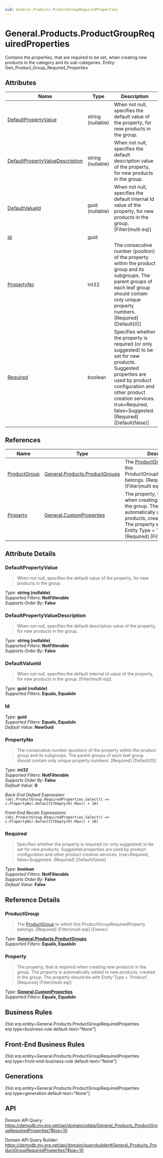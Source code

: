 ```yaml
---
uid: General.Products.ProductGroupRequiredProperties
---
```

# General.Products.ProductGroupRequiredProperties

Contains the properties, that are required to be set, when creating new products in the category and its sub-categories. Entity: Gen_Product_Group_Required_Properties

## Attributes

| Name | Type | Description |
| ---- | ---- | --- |
| [DefaultPropertyValue](General.Products.ProductGroupRequiredProperties.md#defaultpropertyvalue) | string (nullable) | When not null, specifies the default value of the property, for new products in the group. 
| [DefaultPropertyValueDescription](General.Products.ProductGroupRequiredProperties.md#defaultpropertyvaluedescription) | string (nullable) | When not null, specifies the default description value of the property, for new products in the group. 
| [DefaultValueId](General.Products.ProductGroupRequiredProperties.md#defaultvalueid) | guid (nullable) | When not null, specifies the default internal Id value of the property, for new products in the group. [Filter(multi eq)] 
| [Id](General.Products.ProductGroupRequiredProperties.md#id) | guid |  
| [PropertyNo](General.Products.ProductGroupRequiredProperties.md#propertyno) | int32 | The consecutive number (position) of the property within the product group and its subgroups. The parent groups of each leaf group should contain only unique property numbers. [Required] [Default(0)] 
| [Required](General.Products.ProductGroupRequiredProperties.md#required) | boolean | Specifies whether the property is required (or only suggested) to be set for new products. Suggested properties are used by product configuration and other product creation services. true=Required, false=Suggested. [Required] [Default(false)] 

## References

| Name | Type | Description |
| ---- | ---- | --- |
| [ProductGroup](General.Products.ProductGroupRequiredProperties.md#productgroup) | [General.Products.ProductGroups](General.Products.ProductGroups.md) | The [ProductGroup](General.Products.ProductGroupRequiredProperties.md#productgroup) to which this ProductGroupRequiredProperty belongs. [Required] [Filter(multi eq)] [Owner] |
| [Property](General.Products.ProductGroupRequiredProperties.md#property) | [General.CustomProperties](General.CustomProperties.md) | The property, that is required when creating new products in the group. The property is automatically added to new products, created in the group. The property should be with Entity Type = 'Product'. [Required] [Filter(multi eq)] |


## Attribute Details

### DefaultPropertyValue

> When not null, specifies the default value of the property, for new products in the group.

_Type_: **string (nullable)**  
_Supported Filters_: **NotFilterable**  
_Supports Order By_: **False**  

### DefaultPropertyValueDescription

> When not null, specifies the default description value of the property, for new products in the group.

_Type_: **string (nullable)**  
_Supported Filters_: **NotFilterable**  
_Supports Order By_: **False**  

### DefaultValueId

> When not null, specifies the default internal Id value of the property, for new products in the group. [Filter(multi eq)]

_Type_: **guid (nullable)**  
_Supported Filters_: **Equals, EqualsIn**  

### Id

_Type_: **guid**  
_Supported Filters_: **Equals, EqualsIn**  
_Default Value_: **NewGuid**  

### PropertyNo

> The consecutive number (position) of the property within the product group and its subgroups. The parent groups of each leaf group should contain only unique property numbers. [Required] [Default(0)]

_Type_: **int32**  
_Supported Filters_: **NotFilterable**  
_Supports Order By_: **False**  
_Default Value_: **0**  

_Back-End Default Expression:_  
`(obj.ProductGroup.RequiredProperties.Select(c => c.PropertyNo).DefaultIfEmpty(0).Max() + 10)`

_Front-End Recalc Expressions:_  
`(obj.ProductGroup.RequiredProperties.Select(c => c.PropertyNo).DefaultIfEmpty(0).Max() + 10)`
### Required

> Specifies whether the property is required (or only suggested) to be set for new products. Suggested properties are used by product configuration and other product creation services. true=Required, false=Suggested. [Required] [Default(false)]

_Type_: **boolean**  
_Supported Filters_: **NotFilterable**  
_Supports Order By_: **False**  
_Default Value_: **False**  


## Reference Details

### ProductGroup

> The [ProductGroup](General.Products.ProductGroupRequiredProperties.md#productgroup) to which this ProductGroupRequiredProperty belongs. [Required] [Filter(multi eq)] [Owner]

_Type_: **[General.Products.ProductGroups](General.Products.ProductGroups.md)**  
_Supported Filters_: **Equals, EqualsIn**  

### Property

> The property, that is required when creating new products in the group. The property is automatically added to new products, created in the group. The property should be with Entity Type = 'Product'. [Required] [Filter(multi eq)]

_Type_: **[General.CustomProperties](General.CustomProperties.md)**  
_Supported Filters_: **Equals, EqualsIn**  



## Business Rules

[!list erp.entity=General.Products.ProductGroupRequiredProperties erp.type=business-rule default-text="None"]

## Front-End Business Rules

[!list erp.entity=General.Products.ProductGroupRequiredProperties erp.type=front-end-business-rule default-text="None"]

## Generations

[!list erp.entity=General.Products.ProductGroupRequiredProperties erp.type=generation default-text="None"]

## API

Domain API Query:
<https://demodb.my.erp.net/api/domain/odata/General_Products_ProductGroupRequiredProperties?$top=10>

Domain API Query Builder:
<https://demodb.my.erp.net/api/domain/querybuilder#General_Products_ProductGroupRequiredProperties?$top=10>

